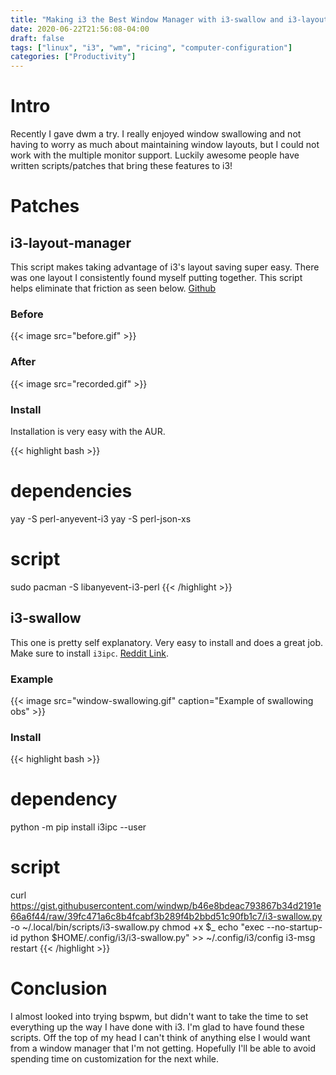 ```yaml
---
title: "Making i3 the Best Window Manager with i3-swallow and i3-layout-manager"
date: 2020-06-22T21:56:08-04:00
draft: false
tags: ["linux", "i3", "wm", "ricing", "computer-configuration"]
categories: ["Productivity"]
---
```


# Intro

Recently I gave dwm a try. I really enjoyed window swallowing and not having to worry as much about maintaining window layouts, but I could not work with the multiple monitor support. Luckily awesome people have written scripts/patches that bring these features to i3!

# Patches

## i3-layout-manager

This script makes taking advantage of i3's layout saving super easy. There was one layout I consistently found myself putting together. This script helps eliminate that friction as seen below. [Github](https://github.com/klaxalk/i3-layout-manager)

### Before
{{< image src="before.gif" >}}

### After
{{< image src="recorded.gif" >}}

### Install

Installation is very easy with the AUR.

{{< highlight bash >}}
# dependencies
yay -S perl-anyevent-i3
yay -S perl-json-xs
# script
sudo pacman -S libanyevent-i3-perl
{{< /highlight >}}

## i3-swallow

This one is pretty self explanatory. Very easy to install and does a great job. Make sure to install `i3ipc`. [Reddit Link](https://www.reddit.com/r/i3wm/comments/gziwmf/oc_i3_swallow_automatic/).

### Example

{{< image src="window-swallowing.gif" caption="Example of swallowing obs" >}}

### Install

{{< highlight bash >}}
# dependency
python -m pip install i3ipc --user
# script
curl https://gist.githubusercontent.com/windwp/b46e8bdeac793867b34d2191e66a6f44/raw/39fc471a6c8b4fcabf3b289f4b2bbd51c90fb1c7/i3-swallow.py -o ~/.local/bin/scripts/i3-swallow.py
chmod +x $_
echo "exec --no-startup-id python $HOME/.config/i3/i3-swallow.py" >> ~/.config/i3/config
i3-msg restart
{{< /highlight >}}

# Conclusion

I almost looked into trying bspwm, but didn't want to take the time to set everything up the way I have done with i3. I'm glad to have found these scripts. Off the top of my head I can't think of anything else I would want from a window manager that I'm not getting. Hopefully I'll be able to avoid spending time on customization for the next while.
